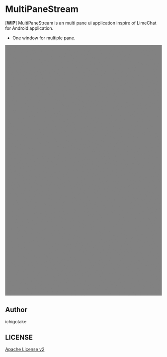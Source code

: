 # MultiPaneStream

\[**WIP**\] MultiPaneStream is an multi pane ui application inspire of LimeChat for Android application.

* One window for multiple pane.

![](art/00_skelton.gif)

## Author

ichigotake

## LICENSE

[Apache License v2](LICENSE)

